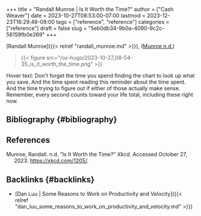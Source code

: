 +++
title = "Randall Munroe | Is It Worth the Time?"
author = ["Cash Weaver"]
date = 2023-10-27T08:53:00-07:00
lastmod = 2023-12-23T16:29:46-08:00
tags = ["reference", "reference"]
categories = ["reference"]
draft = false
slug = "5eb0db34-9b0a-4090-9c2c-56159fb0e269"
+++

[Randall Munroe]({{< relref "randall_munroe.md" >}}), (<a href="#citeproc_bib_item_1">Munroe n.d.</a>)

> {{< figure src="/ox-hugo/2023-10-27_08-54-35_is_it_worth_the_time.png" >}}

Hover text: Don't forget the time you spend finding the chart to look up what you save. And the time spent reading this reminder about the time spent. And the time trying to figure out if either of those actually make sense. Remember, every second counts toward your life total, including these right now.


## Bibliography {#bibliography}

## References

<style>.csl-entry{text-indent: -1.5em; margin-left: 1.5em;}</style><div class="csl-bib-body">
  <div class="csl-entry"><a id="citeproc_bib_item_1"></a>Munroe, Randall. n.d. “Is It Worth the Time?” <i>Xkcd</i>. Accessed October 27, 2023. <a href="https://xkcd.com/1205/">https://xkcd.com/1205/</a>.</div>
</div>



## Backlinks {#backlinks}

-   [Dan Luu | Some Reasons to Work on Productivity and Velocity]({{< relref "dan_luu_some_reasons_to_work_on_productivity_and_velocity.md" >}})
